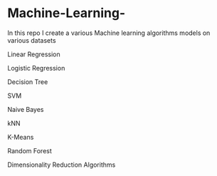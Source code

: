 # Machine-Learning-
In this repo I create a various Machine learning algorithms models on various datasets

Linear Regression

Logistic Regression

Decision Tree

SVM

Naive Bayes

kNN

K-Means

Random Forest

Dimensionality Reduction Algorithms
